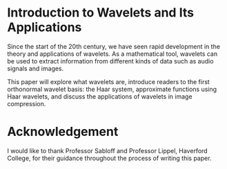 # Introduction to Wavelets and Its Applications

Since the start of the 20th century, we have seen rapid development in the theory and applications of wavelets. As a mathematical tool, wavelets can be used to extract information from different kinds of data such as audio signals and images.

This paper will explore what wavelets are, introduce readers to the first orthonormal wavelet basis: the Haar system, approximate functions using Haar wavelets, and discuss the applications of wavelets in image compression.

# Acknowledgement
I would like to thank Professor Sabloff and Professor Lippel, Haverford College, for their guidance throughout the process of writing this paper.